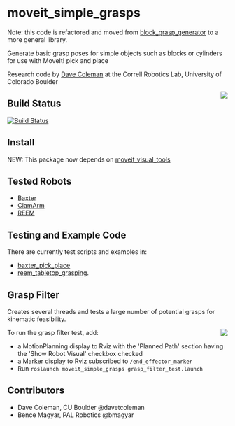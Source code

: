 moveit_simple_grasps
====================

Note: this code is refactored and moved from [block_grasp_generator](https://github.com/davetcoleman/block_grasp_generator) to a more general library.

Generate basic grasp poses for simple objects such as blocks or cylinders for use with MoveIt! pick and place

Research code by [Dave Coleman](http://dav.ee) at the Correll Robotics Lab, University of Colorado Boulder

<img align="right" src="https://raw.github.com/davetcoleman/moveit_simple_grasps/hydro-devel/resources/demo.png" />

## Build Status

[![Build Status](https://travis-ci.org/davetcoleman/moveit_simple_grasps.png?branch=hydro-devel)](https://travis-ci.org/davetcoleman/moveit_simple_grasps)

## Install

NEW: This package now depends on [moveit_visual_tools](https://github.com/davetcoleman/moveit_visual_tools)

## Tested Robots

 - [Baxter](https://github.com/davetcoleman/baxter)
 - [ClamArm](https://github.com/davetcoleman/clam)
 - [REEM](http://wiki.ros.org/Robots/REEM)

## Testing and Example Code

There are currently test scripts and examples in:

 - [baxter_pick_place](https://github.com/davetcoleman/baxter/tree/hydro-devel/baxter_pick_place)
 - [reem_tabletop_grasping](https://github.com/pal-robotics/reem_tabletop_grasping).

## Grasp Filter

Creates several threads and tests a large number of potential grasps for kinematic feasibility.

<img align="right" src="https://raw.github.com/davetcoleman/moveit_simple_grasps/hydro-devel/resources/filter.png" />

To run the grasp filter test, add:
 - a MotionPlanning display to Rviz with the 'Planned Path' section having the 'Show Robot Visual' checkbox checked
 - a Marker display to Rviz subscribed to ``/end_effector_marker``
 - Run ``roslaunch moveit_simple_grasps grasp_filter_test.launch``

## Contributors

 - Dave Coleman, CU Boulder @davetcoleman
 - Bence Magyar, PAL Robotics @bmagyar